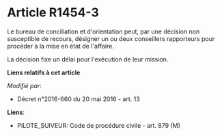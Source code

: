# Article R1454-3

Le bureau de conciliation et d'orientation peut, par une décision non susceptible de recours, désigner un ou deux conseillers
rapporteurs pour procéder à la mise en état de l'affaire. 

La décision fixe un délai pour l'exécution de leur mission.

**Liens relatifs à cet article**

_Modifié par_:

  - Décret n°2016-660 du 20 mai 2016 - art. 13

**Liens**:

  - PILOTE_SUIVEUR: Code de procédure civile - art. 879 (M)
